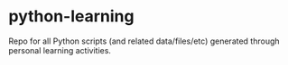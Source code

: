# python-learning
Repo for all Python scripts (and related data/files/etc) generated through personal learning activities.
